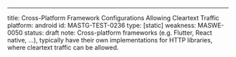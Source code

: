 ---
title: Cross-Platform Framework Configurations Allowing Cleartext Traffic
platform: android
id: MASTG-TEST-0236
type: [static]
weakness: MASWE-0050
status: draft
note: Cross-platform frameworks (e.g. Flutter, React native, ...), typically have their own implementations for HTTP libraries, where cleartext traffic can be allowed.
